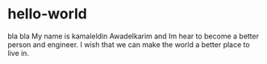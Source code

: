 # hello-world
bla bla
My name is kamaleldin Awadelkarim and Im hear to become a better person and engineer. I wish that we can make the world a better place to live in.
